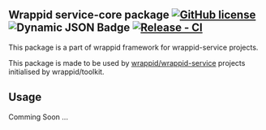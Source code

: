 ## Wrappid service-core package [![GitHub license](https://img.shields.io/badge/license-MIT-blue.svg)](https://github.com/wrappid/service-core/blob/main/LICENSE) ![Dynamic JSON Badge](https://img.shields.io/badge/dynamic/json?url=https%3A%2F%2Fapi.github.com%2Frepos%2Fwrappid%2Fservice-core%2Freleases%2Flatest&query=tag_name&label=%40wrappid%2Fservice-core) [![Release - CI](https://github.com/wrappid/service-core/actions/workflows/create-release.yml/badge.svg?branch=development)](https://github.com/wrappid/service-core/actions/workflows/create-release.yml) 

This package is a part of wrappid framework for wrappid-service projects.   

This package is made to be used by [wrappid/wrappid-service](https://github.com/wrappid/wrappid-service) projects initialised by wrappid/toolkit.

## Usage

Comming Soon ...